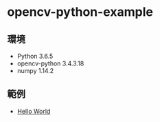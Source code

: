 # opencv-python-example
## 環境
* Python 3.6.5
* opencv-python 3.4.3.18
* numpy 1.14.2


## 範例
* [Hello World](https://github.com/ZWhitey/opencv-python-example/tree/master/helloworld)
